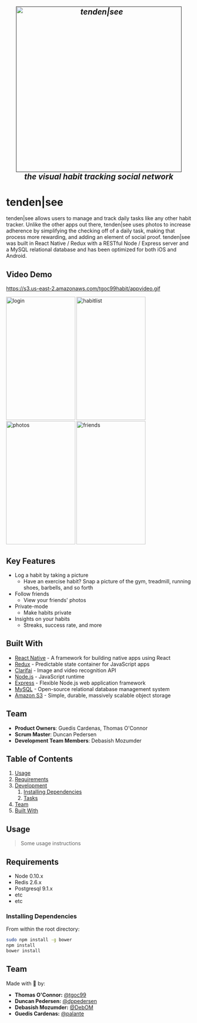 <em><h2 align="center" >
  <br>
  <a href=""><img src="https://user-images.githubusercontent.com/15256420/27362772-96f1a788-55fe-11e7-8c82-7ab27d72eadf.png" alt="tenden|see" width="450"></a>
  <br>
  the visual habit tracking social network
  <br>
</h2></em>

# tenden|see

tenden|see allows users to manage and track daily tasks like any other habit tracker.  Unlike the other apps out there, tenden|see uses photos to increase adherence by simplifying the checking off of a daily task, making that process more rewarding, and adding an element of social proof.  tenden|see was built in React Native / Redux with a RESTful Node / Express server and a MySQL relational database and has been optimized for both iOS and Android.  

## Video Demo
https://s3.us-east-2.amazonaws.com/tgoc99habit/appvideo.gif

<img alt="login" src="https://user-images.githubusercontent.com/15256420/27359178-5e028296-55e8-11e7-88d8-2260c2f44169.png" width="187.5" height="335" /> <img alt="habitlist" src="https://user-images.githubusercontent.com/15256420/27359179-5e09feea-55e8-11e7-922d-3c59f2c06fdf.png" width="187.5" height="335" />
<img alt="photos" src="https://user-images.githubusercontent.com/15256420/27359171-5028a83a-55e8-11e7-8d7d-087ca8b0ce4a.png" width="187.5" height="335" />
<img alt="friends" src="https://user-images.githubusercontent.com/15256420/27359170-5021c3f8-55e8-11e7-966b-cd0e8a36e879.png" width="187.5" height="335" />

## Key Features

* Log a habit by taking a picture
  - Have an exercise habit? Snap a picture of the gym, treadmill, running shoes, barbells, and so forth
* Follow friends 
  - View your friends' photos
* Private-mode
  - Make habits private 
* Insights on your habits
  - Streaks, success rate, and more

## Built With

* [React Native](https://facebook.github.io/react-native/) - A framework for building native apps using React 
* [Redux](http://redux.js.org/) - Predictable state container for JavaScript apps
* [Clarifai](https://www.clarifai.com/) - Image and video recognition API 
* [Node.js](https://nodejs.org) - JavaScript runtime
* [Express](https://expressjs.com/) - Flexible Node.js web application framework
* [MySQL](https://www.mysql.com/) - Open-source relational database management system
* [Amazon S3](https://aws.amazon.com/s3/) - Simple, durable, massively scalable object storage

## Team

  - __Product Owners__: Guedis Cardenas, Thomas O'Connor
  - __Scrum Master__: Duncan Pedersen
  - __Development Team Members__: Debasish Mozumder

## Table of Contents

1. [Usage](#Usage)
1. [Requirements](#requirements)
1. [Development](#development)
    1. [Installing Dependencies](#installing-dependencies)
    1. [Tasks](#tasks)
1. [Team](#team)
1. [Built With](#built-with)

## Usage

> Some usage instructions

## Requirements

- Node 0.10.x
- Redis 2.6.x
- Postgresql 9.1.x
- etc
- etc

### Installing Dependencies

From within the root directory:

```sh
sudo npm install -g bower
npm install
bower install
```
## Team
Made with :blue_heart: by:
* **Thomas O'Connor:** [@tgoc99](https://github.com/tgoc99)
* **Duncan Pedersen:** [@dppedersen](https://github.com/dppedersen)
* **Debasish Mozumder:** [@DebOM](https://github.com/DebOM)
* **Guedis Cardenas:** [@palante](https://github.com/palante)
